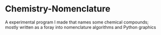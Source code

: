 # Chemistry-Nomenclature
A experimental program I made that names some chemical compounds; mostly written as a foray into nomenclature algorithms and Python graphics
